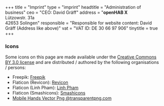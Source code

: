 +++
title = "Imprint"
type = "imprint"
headtitle = "Administration of business"
ceo = "CEO: David Gräff"
address = "<b>openHAB X</b><br>Lützowstr. 31a<br>42653 Solingen"
responsible = "Responsible for website content: David Gräff (Address like above)"
vat = "VAT ID: DE 30 66 97 906"
tinytitle = true
+++

### Icons
Some icons on this page are made available under the [Creative Commons BY 3.0 license](http://creativecommons.org/licenses/by/3.0/) and are distributed / authored by the following organisations / persons:

* Freepik: [Freepik](http://www.freepik.com)
* Flaticon (Revicon): [Revicon](https://www.flaticon.com/authors/revicon)
* Flaticon (Linh Pham): [Linh Pham](https://www.flaticon.com/authors/linh-pham)
* Flaticon (Smashicons): [Smashicons](https://www.flaticon.com/authors/smashicons)
* <a href="http://www.transparentpng.com//details/mobile-hands-vector-_10844.html" target="_blank">Mobile Hands Vector Png @transparentpng.com</a>